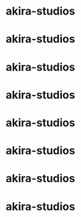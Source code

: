# akira-studios
# akira-studios
# akira-studios
# akira-studios
# akira-studios
# akira-studios
# akira-studios
# akira-studios
